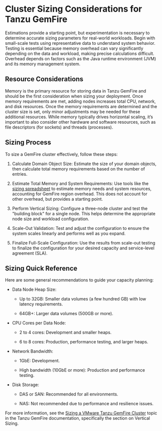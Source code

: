 # ​Cluster Sizing Considerations for Tanzu GemFire

Estimations provide a starting point, but experimentation is necessary to determine accurate sizing parameters for real-world workloads. Begin with small-scale tests using representative data to understand system behavior. Testing is essential because memory overhead can vary significantly depending on the data and workload, making precise calculations difficult. Overhead depends on factors such as the Java runtime environment (JVM) and its memory management system.

## Resource Considerations

Memory is the primary resource for storing data in Tanzu GemFire and should be the first consideration when sizing your deployment. Once memory requirements are met, adding nodes increases total CPU, network, and disk resources. Once the memory requirements are determined and the cluster size is set, only minor adjustments may be needed for these additional resources. While memory typically drives horizontal scaling, it’s important to also consider other hardware and software resources, such as file descriptors (for sockets) and threads (processes).

## Sizing Process

To size a GemFire cluster effectively, follow these steps:

1. Calculate Domain Object Size: Estimate the size of your domain objects, then calculate total memory requirements based on the number of entries.

2. Estimate Total Memory and System Requirements: Use tools like the
[sizing spreadsheet](../../attachments/system_sizing_v1.xlsx) to estimate memory needs and system resources, accounting for GemFire region overhead. This does not account for other overhead, but provides a starting point.

3. Perform Vertical Sizing: Configure a three-node cluster and test the "building block" for a single node. This helps determine the appropriate node size and workload configuration.

4. Scale-Out Validation: Test and adjust the configuration to ensure the system scales linearly and performs well as you expand.

5. Finalize Full-Scale Configuration: Use the results from scale-out testing to finalize the configuration for your desired capacity and service-level agreement (SLA).


## Sizing Quick Reference

Here are some general recommendations to guide your capacity planning:

* Data Node Heap Size:

  * Up to 32GB: Smaller data volumes (a few hundred GB) with low latency requirements.

  * 64GB+: Larger data volumes (500GB or more).

* CPU Cores per Data Node:

  * 2 to 4 cores: Development and smaller heaps.

  * 6 to 8 cores: Production, performance testing, and larger heaps.

* Network Bandwidth:

  * 1GbE: Development.

  * High bandwidth (10GbE or more): Production and performance testing.

* Disk Storage:

  * DAS or SAN: Recommended for all environments.

  * NAS: Not recommended due to performance and resilience issues.

For more information, see the [Sizing a VMware Tanzu GemFire Cluster](https://techdocs.broadcom.com/us/en/vmware-tanzu/data-solutions/tanzu-gemfire/10-1/gf/configuring-cluster_config-cluster_sizing.html#vertical-sizing) topic in the Tanzu GemFire documentation, specifically the section on Vertical Sizing.